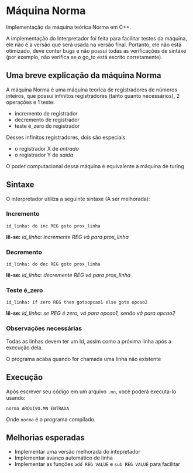 # Máquina Norma

Implementação da máquina teórica Norma em C++.

A implementação do Interpretador foi feita para facilitar testes da máquina,
ele não é a versão que será usada na versão final.
Portanto, ele não está otimizado, deve conter bugs e não possuí todas as
verificações de sintáxe (por exemplo, não verifica se o go_to está escrito
corretamente).

## Uma breve explicação da máquina Norma

A máquina Norma é uma máquina teorica de registradores de números inteiros,
que possuí infinitos registradores (tanto quanto necessários),
2 operações e 1 teste:

- incremento de registrador
- decremento de registrador
- teste é_zero do registrador

Desses infinitos registradores, dois são especiais:

- o registrador X de *entrada*
- o registrador Y de *saída*

O poder computacional dessa máquina é equivalente a máquina de turing

## Sintaxe

O interpretador utiliza a seguinte sintaxe (A ser melhorada):

### Incremento
```
id_linha: do inc REG goto prox_linha
```
**lê-se:** *id_linha: incremente REG vá para prox_linha*

### Decremento
```
id_linha: do dec REG goto prox_linha
```
**lê-se:** *id_linha: decremente REG vá para prox_linha*

### Teste é_zero
```
id_linha: if zero REG then gotoopcao1 else goto opcao2
```
**lê-se:** *id_linha: se REG é zero, vá para opcao1, senão vá para opcao2*

### Observações necessárias

Todas as linhas devem ter um Id, assim como a próxima linha após a execução 
dela.

O programa acaba quando for chamada uma linha não existente

## Execução
Após escrever seu código em um arquivo `.mn`, você poderá executa-lo usando:
```
norma ARQUIVO.MN ENTRADA
```
Onde `norma` é o programa compilado.

## Melhorias esperadas

- Implementar uma versão melhorada do intepretador
- Implementar avanço automático de linha
- Implementar as funções `add REG VALUE` e `sub REG VALUE` para facilitar


